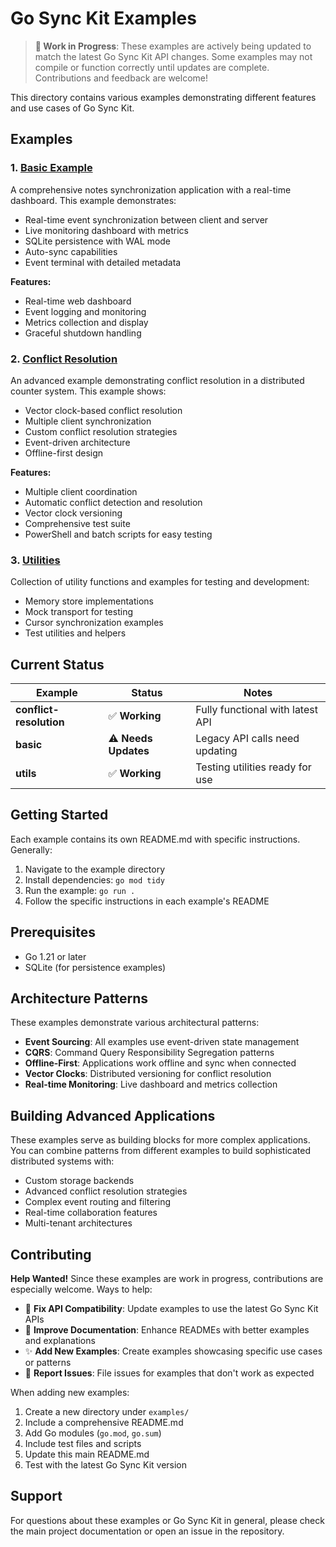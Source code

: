 # Go Sync Kit Examples

> **🚧 Work in Progress**: These examples are actively being updated to match the latest Go Sync Kit API changes. Some examples may not compile or function correctly until updates are complete. Contributions and feedback are welcome!

This directory contains various examples demonstrating different features and use cases of Go Sync Kit.

## Examples

### 1. [Basic Example](./basic/)
A comprehensive notes synchronization application with a real-time dashboard. This example demonstrates:
- Real-time event synchronization between client and server
- Live monitoring dashboard with metrics
- SQLite persistence with WAL mode
- Auto-sync capabilities
- Event terminal with detailed metadata

**Features:**
- Real-time web dashboard
- Event logging and monitoring
- Metrics collection and display
- Graceful shutdown handling

### 2. [Conflict Resolution](./conflict-resolution/)
An advanced example demonstrating conflict resolution in a distributed counter system. This example shows:
- Vector clock-based conflict resolution
- Multiple client synchronization
- Custom conflict resolution strategies
- Event-driven architecture
- Offline-first design

**Features:**
- Multiple client coordination
- Automatic conflict detection and resolution
- Vector clock versioning
- Comprehensive test suite
- PowerShell and batch scripts for easy testing

### 3. [Utilities](./utils/)
Collection of utility functions and examples for testing and development:
- Memory store implementations
- Mock transport for testing
- Cursor synchronization examples
- Test utilities and helpers

## Current Status

| Example | Status | Notes |
|---------|--------|---------|
| **conflict-resolution** | ✅ **Working** | Fully functional with latest API |
| **basic** | ⚠️ **Needs Updates** | Legacy API calls need updating |
| **utils** | ✅ **Working** | Testing utilities ready for use |

## Getting Started

Each example contains its own README.md with specific instructions. Generally:

1. Navigate to the example directory
2. Install dependencies: `go mod tidy`
3. Run the example: `go run .`
4. Follow the specific instructions in each example's README

## Prerequisites

- Go 1.21 or later
- SQLite (for persistence examples)

## Architecture Patterns

These examples demonstrate various architectural patterns:

- **Event Sourcing**: All examples use event-driven state management
- **CQRS**: Command Query Responsibility Segregation patterns
- **Offline-First**: Applications work offline and sync when connected
- **Vector Clocks**: Distributed versioning for conflict resolution
- **Real-time Monitoring**: Live dashboard and metrics collection

## Building Advanced Applications

These examples serve as building blocks for more complex applications. You can combine patterns from different examples to build sophisticated distributed systems with:

- Custom storage backends
- Advanced conflict resolution strategies
- Complex event routing and filtering
- Real-time collaboration features
- Multi-tenant architectures

## Contributing

**Help Wanted!** Since these examples are work in progress, contributions are especially welcome. Ways to help:

- 🔧 **Fix API Compatibility**: Update examples to use the latest Go Sync Kit APIs
- 📝 **Improve Documentation**: Enhance READMEs with better examples and explanations
- ✨ **Add New Examples**: Create examples showcasing specific use cases or patterns
- 🚨 **Report Issues**: File issues for examples that don't work as expected

When adding new examples:

1. Create a new directory under `examples/`
2. Include a comprehensive README.md
3. Add Go modules (`go.mod`, `go.sum`)
4. Include test files and scripts
5. Update this main README.md
6. Test with the latest Go Sync Kit version

## Support

For questions about these examples or Go Sync Kit in general, please check the main project documentation or open an issue in the repository.
